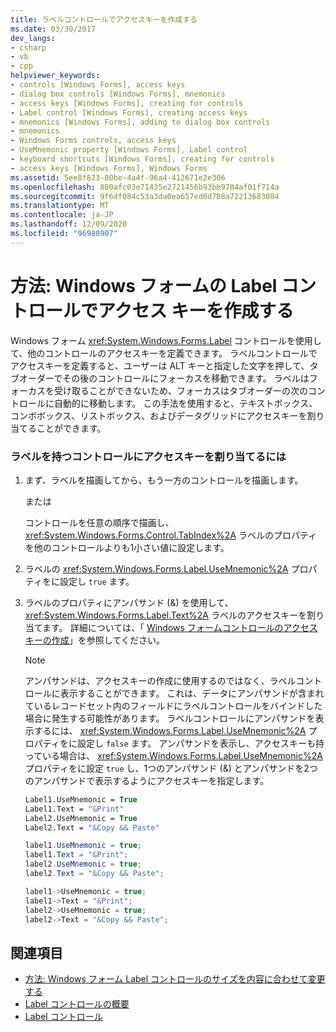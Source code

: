 ```yaml
---
title: ラベルコントロールでアクセスキーを作成する
ms.date: 03/30/2017
dev_langs:
- csharp
- vb
- cpp
helpviewer_keywords:
- controls [Windows Forms], access keys
- dialog box controls [Windows Forms], mnemonics
- access keys [Windows Forms], creating for controls
- Label control [Windows Forms], creating access keys
- mnemonics [Windows Forms], adding to dialog box controls
- mnemonics
- Windows Forms controls, access keys
- UseMnemonic property [Windows Forms], Label control
- keyboard shortcuts [Windows Forms], creating for controls
- access keys [Windows Forms], Windows Forms
ms.assetid: 5ee8f823-80be-4a4f-96a4-412671e2e306
ms.openlocfilehash: 800afc03e71435e2721456b93bb9704af01f714a
ms.sourcegitcommit: 9f6df084c53a3da0ea657ed0d708a72213683084
ms.translationtype: MT
ms.contentlocale: ja-JP
ms.lasthandoff: 12/09/2020
ms.locfileid: "96980907"
---
```

# <a name="how-to-create-access-keys-with-windows-forms-label-controls"></a>方法: Windows フォームの Label コントロールでアクセス キーを作成する
Windows フォーム <xref:System.Windows.Forms.Label> コントロールを使用して、他のコントロールのアクセスキーを定義できます。 ラベルコントロールでアクセスキーを定義すると、ユーザーは ALT キーと指定した文字を押して、タブオーダーでその後のコントロールにフォーカスを移動できます。 ラベルはフォーカスを受け取ることができないため、フォーカスはタブオーダーの次のコントロールに自動的に移動します。 この手法を使用すると、テキストボックス、コンボボックス、リストボックス、およびデータグリッドにアクセスキーを割り当てることができます。  
  
### <a name="to-assign-an-access-key-to-a-control-with-a-label"></a>ラベルを持つコントロールにアクセスキーを割り当てるには  
  
1. まず、ラベルを描画してから、もう一方のコントロールを描画します。  
  
     または  
  
     コントロールを任意の順序で描画し、 <xref:System.Windows.Forms.Control.TabIndex%2A> ラベルのプロパティを他のコントロールよりも1小さい値に設定します。  
  
2. ラベルの <xref:System.Windows.Forms.Label.UseMnemonic%2A> プロパティをに設定し `true` ます。  
  
3. ラベルのプロパティにアンパサンド (&) を使用して、 <xref:System.Windows.Forms.Label.Text%2A> ラベルのアクセスキーを割り当てます。 詳細については、「 [Windows フォームコントロールのアクセスキーの作成](how-to-create-access-keys-for-windows-forms-controls.md)」を参照してください。  
  
    > [!NOTE]
    > アンパサンドは、アクセスキーの作成に使用するのではなく、ラベルコントロールに表示することができます。 これは、データにアンパサンドが含まれているレコードセット内のフィールドにラベルコントロールをバインドした場合に発生する可能性があります。 ラベルコントロールにアンパサンドを表示するには、 <xref:System.Windows.Forms.Label.UseMnemonic%2A> プロパティをに設定し `false` ます。 アンパサンドを表示し、アクセスキーも持っている場合は、 <xref:System.Windows.Forms.Label.UseMnemonic%2A> プロパティをに設定 `true` し、1つのアンパサンド (&) とアンパサンドを2つのアンパサンドで表示するようにアクセスキーを指定します。  
  
    ```vb  
    Label1.UseMnemonic = True  
    Label1.Text = "&Print"  
    Label2.UseMnemonic = True  
    Label2.Text = "&Copy && Paste"  
    ```  
  
    ```csharp  
    label1.UseMnemonic = true;  
    label1.Text = "&Print";  
    label2.UseMnemonic = true;  
    label2.Text = "&Copy && Paste";  
    ```  
  
    ```cpp  
    label1->UseMnemonic = true;  
    label1->Text = "&Print";  
    label2->UseMnemonic = true;  
    label2->Text = "&Copy && Paste";  
    ```  
  
## <a name="see-also"></a>関連項目

- [方法: Windows フォーム Label コントロールのサイズを内容に合わせて変更する](how-to-size-a-windows-forms-label-control-to-fit-its-contents.md)
- [Label コントロールの概要](label-control-overview-windows-forms.md)
- [Label コントロール](label-control-windows-forms.md)
